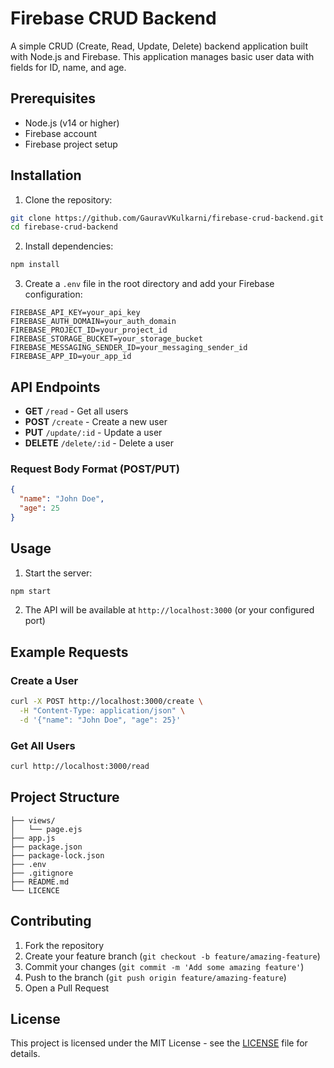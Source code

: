 # Firebase CRUD Backend

A simple CRUD (Create, Read, Update, Delete) backend application built with Node.js and Firebase. This application manages basic user data with fields for ID, name, and age.

## Prerequisites

- Node.js (v14 or higher)
- Firebase account
- Firebase project setup

## Installation

1. Clone the repository:
```bash
git clone https://github.com/GauravVKulkarni/firebase-crud-backend.git
cd firebase-crud-backend
```

2. Install dependencies:
```bash
npm install
```

3. Create a `.env` file in the root directory and add your Firebase configuration:
```env
FIREBASE_API_KEY=your_api_key
FIREBASE_AUTH_DOMAIN=your_auth_domain
FIREBASE_PROJECT_ID=your_project_id
FIREBASE_STORAGE_BUCKET=your_storage_bucket
FIREBASE_MESSAGING_SENDER_ID=your_messaging_sender_id
FIREBASE_APP_ID=your_app_id
```

## API Endpoints

- **GET** `/read` - Get all users
- **POST** `/create` - Create a new user
- **PUT** `/update/:id` - Update a user
- **DELETE** `/delete/:id` - Delete a user

### Request Body Format (POST/PUT)

```json
{
  "name": "John Doe",
  "age": 25
}
```

## Usage

1. Start the server:
```bash
npm start
```

2. The API will be available at `http://localhost:3000` (or your configured port)

## Example Requests

### Create a User
```bash
curl -X POST http://localhost:3000/create \
  -H "Content-Type: application/json" \
  -d '{"name": "John Doe", "age": 25}'
```

### Get All Users
```bash
curl http://localhost:3000/read
```

## Project Structure
```
├── views/
│   └── page.ejs
├── app.js
├── package.json
├── package-lock.json
├── .env
├── .gitignore
├── README.md
└── LICENCE
```

## Contributing

1. Fork the repository
2. Create your feature branch (`git checkout -b feature/amazing-feature`)
3. Commit your changes (`git commit -m 'Add some amazing feature'`)
4. Push to the branch (`git push origin feature/amazing-feature`)
5. Open a Pull Request

## License

This project is licensed under the MIT License - see the [LICENSE](LICENSE) file for details.
